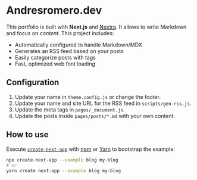 # Andresromero.dev

This portfolio is built with **Next.js** and [Nextra](https://nextra.vercel.app/). It allows to write Markdown and focus on _content_. This project includes:

- Automatically configured to handle Markdown/MDX
- Generates an RSS feed based on your posts
- Easily categorize posts with tags
- Fast, optimized web font loading

## Configuration

1. Update your name in `theme.config.js` or change the footer.
1. Update your name and site URL for the RSS feed in `scripts/gen-rss.js`.
1. Update the meta tags in `pages/_document.js`.
1. Update the posts inside `pages/posts/*.md` with your own content.

## How to use

Execute [`create-next-app`](https://github.com/vercel/next.js/tree/canary/packages/create-next-app) with [npm](https://docs.npmjs.com/cli/init) or [Yarn](https://yarnpkg.com/lang/en/docs/cli/create/) to bootstrap the example:

```bash
npx create-next-app --example blog my-blog
# or
yarn create next-app --example blog my-blog
```
